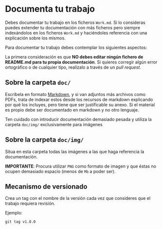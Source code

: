# Documenta tu trabajo

Debes documentar tu trabajo en los ficheros `Work.md`. Si lo consideras puedes extender tu documentación con más ficheros pero siempre indexándolos en los ficheros `Work.md` y haciéndoles referencia con una explicación sobre los mismos.

Para documentar tu trabajo debes contemplar los siguientes aspectos:

La primera consideración es que **NO debes editar ningún fichero de README.md para tu propia documentación**. Si quieres corregir algún error ortográfico o de cualquier tipo, realízalo a través de un *pull request*.

## Sobre la carpeta `doc/`

Escríbela en formato [Markdown](https://es.wikipedia.org/wiki/Markdown), y si van adjuntos más archivos como PDFs, trata de indexar estos desde los recursos de markdown explicando por qué los incluyes, pero tiene que ser justificable su anexo. Si el material es propio debe ser documentado en markdown y no otro lenguaje.

Ten cuidado con introducir documentación demasiado pesada y utiliza la carpeta `doc/img/` exclusivamente para imágenes

## Sobre la carpeta `doc/img/`

Situa en esta carpeta todas las imágenes a las que haga referencia la documentación.

**IMPORTANTE**: Procura utilizar `PNG` como formato de imagen y que éstas no ocupen demasiado espacio (menos de `Mb` a poder ser).

## Mecanismo de versionado

Crea un tag con el nombre de la versión cada vez que consideres que el trabajo requiera revisión.

Ejemplo:

```git
git tag v1.0.0
```
